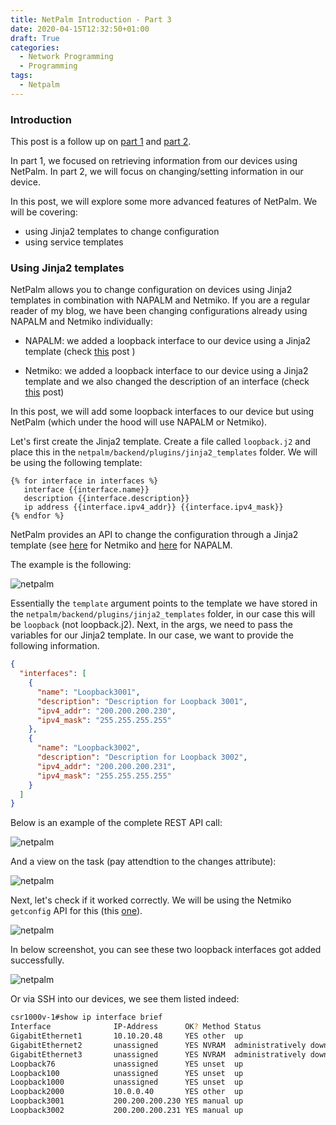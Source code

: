 ```yaml
---
title: NetPalm Introduction - Part 3
date: 2020-04-15T12:32:50+01:00
draft: True
categories:
  - Network Programming
  - Programming
tags:
  - Netpalm
---
```

### Introduction

This post is a follow up on [part 1](http://blog.wimwauters.com/networkprogrammability/2020-04-14_netpalm_introduction_part1/)  and [part 2](https://blog.wimwauters.com/networkprogrammability/2020-04-15_netpalm_introduction_part2/). 

In part 1, we focused on retrieving information from our devices using NetPalm. 
In part 2, we will focus on changing/setting information in our device.

In this post, we will explore some more advanced features of NetPalm. We will be covering:

- using Jinja2 templates to change configuration
- using service templates

### Using Jinja2 templates
NetPalm allows you to change configuration on devices using Jinja2 templates in combination with NAPALM and Netmiko. If you are a regular reader of my blog, we have been changing configurations already using NAPALM and Netmiko individually:

- NAPALM: we added a loopback interface to our device using a Jinja2 template (check [this](https://blog.wimwauters.com/networkprogrammability/2020-04-07_napalm_introduction_part2/) post )

- Netmiko: we added a loopback interface to our device using a Jinja2 template and we also changed the description of an interface (check [this](https://blog.wimwauters.com/networkprogrammability/2020-03-25-netmiko_introduction/) post)

In this post, we will add some loopback interfaces to our device but using NetPalm (which under the hood will use NAPALM or Netmiko).

Let's first create the Jinja2 template. Create a file called `loopback.j2` and place this in the `netpalm/backend/plugins/jinja2_templates` folder. We will be using the following template:

```jinja
{% for interface in interfaces %}
   interface {{interface.name}}
   description {{interface.description}}
   ip address {{interface.ipv4_addr}} {{interface.ipv4_mask}}
{% endfor %}
```
NetPalm provides an API to change the configuration through a Jinja2 template (see [here](https://documenter.getpostman.com/view/2391814/SzYbxcQx?version=latest#85056012-e546-41d7-b832-19e9285823f7) for Netmiko and [here](https://documenter.getpostman.com/view/2391814/SzYbxcQx?version=latest#44fdde62-c21c-417b-95d4-54fa2640d135) for NAPALM.

The example is the following:

![netpalm](/images/2020-04-17-1.png)

Essentially the `template` argument points to the template we have stored in the `netpalm/backend/plugins/jinja2_templates` folder, in our case this will be `loopback` (not loopback.j2). Next, in the args, we need to pass the variables for our Jinja2 template. In our case, we want to provide the following information.

``` json
{
  "interfaces": [
    {
      "name": "Loopback3001",
      "description": "Description for Loopback 3001",
      "ipv4_addr": "200.200.200.230",
      "ipv4_mask": "255.255.255.255"
    },
    {
      "name": "Loopback3002",
      "description": "Description for Loopback 3002",
      "ipv4_addr": "200.200.200.231",
      "ipv4_mask": "255.255.255.255"
    }
  ]
}
```
Below is an example of the complete REST API call:

![netpalm](/images/2020-04-17-2.png)

And a view on the task (pay attendtion to the changes attribute):

![netpalm](/images/2020-04-17-3.png)

Next, let's check if it worked correctly. We will be using the Netmiko `getconfig` API for this (this [one](https://documenter.getpostman.com/view/2391814/SzYbxcQx?version=latest#4d45bf0a-f408-47e0-8dba-c0b26529591c)).

![netpalm](/images/2020-04-17-4.png)

In below screenshot, you can see these two loopback interfaces got added successfully.

![netpalm](/images/2020-04-17-5.png)

Or via SSH into our devices, we see them listed indeed:

```bash
csr1000v-1#show ip interface brief
Interface              IP-Address      OK? Method Status                Protocol
GigabitEthernet1       10.10.20.48     YES other  up                    up
GigabitEthernet2       unassigned      YES NVRAM  administratively down down
GigabitEthernet3       unassigned      YES NVRAM  administratively down down
Loopback76             unassigned      YES unset  up                    up
Loopback100            unassigned      YES unset  up                    up
Loopback1000           unassigned      YES unset  up                    up
Loopback2000           10.0.0.40       YES other  up                    up
Loopback3001           200.200.200.230 YES manual up                    up
Loopback3002           200.200.200.231 YES manual up                    up
```


